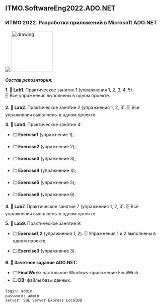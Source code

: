 ## ITMO.SoftwareEng2022.ADO.NET
### ИТМО 2022. Разработка приложений в Microsoft ADO.NET
<img src="http://guttitech.com/phpfusion/infusions/video/images/ado_net.jpg"> <img src="https://ie.wampi.ru/2022/09/26/entityframework.png" alt="drawing" width="130"/>

***Состав репозитория:***

 <strong>1. &#128194; Lab1. </strong>
Практическое занятие 1 (упражнения 1, 2, 3, 4, 5). 	
&#128452; Все упражнения выполнены в одном проекте.

<strong>2. &#128194; Lab2. </strong> 
Практическое занятие 2 (упражнения 1, 2, 3). 
&#128452; Все упражнения выполнены в одном проекте.

<strong>3. &#128194; Lab4. </strong> 
Практическое занятие 4:

+ <strong>&#128448; Exercise1</strong> (упражнение 1);

+ <strong>&#128448; Exercise2</strong> (упражнение 2);

+ <strong>&#128448; Exercise3</strong> (упражнение 3);

+ <strong>&#128448; Exercise4</strong> (упражнение 4);

+ <strong>&#128448; Exercise5</strong> (упражнение 5);

+ <strong>&#128448; Exercise6</strong> (упражнение 6).

<strong>4. &#128194; Lab7. </strong> 
Практическое занятие 7 (упражнения 1, 2, 3).
&#128452; Все упражнения выполнены в одном проекте.

<strong>5. &#128194; Lab9. </strong> 
Практическое занятие 9:

+ <strong>&#128448; Exercise1,2</strong> (упражнения 1, 2). &#128452; Упражнения 1 и 2 выполнены в одном проекте.

+ <strong>&#128448; Exercise3</strong> (упражнение 3).

<strong>6. &#128194; Зачетное задание ADO.NET: </strong> 
    
 + <strong>&#128448; FinalWork:</strong> настольное Windows-приложение FinalWork. 
 + <strong>&#128448; DB:</strong> файлы базы данных.
```diff
login: admin
password: admin
server: SQL Server Express LocalDB
```
  
